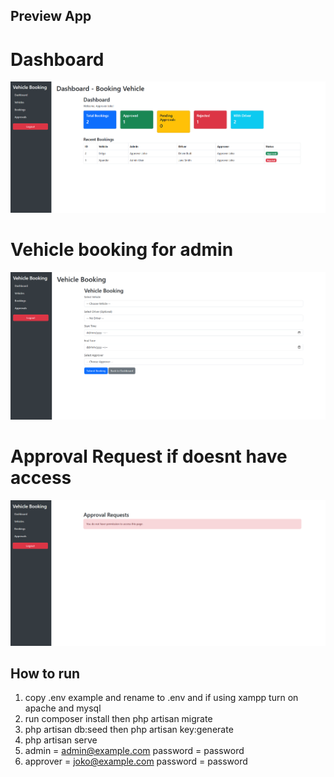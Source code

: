 ## Preview App
<p align="center">
<h1>Dashboard</h1>
<img src="/dashboard.png" alt="Dashboard">
<h1>Vehicle booking for admin</h1>
<img src="/vehicle booking.png" alt="Vehicle booking">
<h1>Approval Request if doesnt have access </h1>
<img src="/approver.png" alt="Approval Request">
</p>

## How to run
1. copy .env example and rename to .env and if using xampp turn on apache and mysql
2. run composer install then php artisan migrate
3. php artisan db:seed then php artisan key:generate
4. php artisan serve
5. admin = admin@example.com password = password
6. approver = joko@example.com password = password



